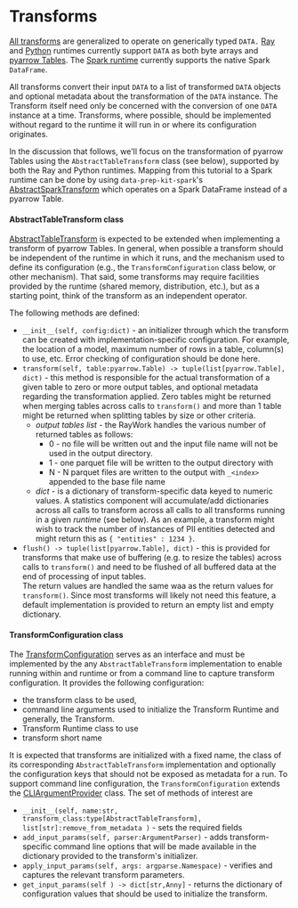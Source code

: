 # Transforms 

[All transforms](../python/src/data_processing/transform/abstract_transform.py)
are generalized to operate on generically typed `DATA.`
[Ray](ray-runtime.md) and [Python](python-runtime.md) runtimes 
currently support `DATA` as both byte arrays 
and [pyarrow Tables](https://arrow.apache.org/docs/python/generated/pyarrow.Table.html). 
The [Spark runtime](spark-runtime.md) currently supports the native Spark `DataFrame`.

All transforms convert their input `DATA` to a list of transformed `DATA` objects
and optional metadata about the transformation of the `DATA` instance.
The Transform itself need only be concerned with the conversion 
of one `DATA` instance at a time. 
Transforms, where possible, should be implemented without regard to the
runtime it will run in or where its configuration originates.  

In the discussion that follows, we'll focus on the transformation of pyarrow Tables
using the `AbstractTableTransform` class (see below), supported by both
the Ray and Python runtimes.
Mapping from this tutorial to a Spark runtime can be done by using 
`data-prep-kit-spark`'s [AbstractSparkTransform](../spark/src/data_processing_spark/runtime/spark/spark_transform.py)
which operates on a Spark DataFrame instead of a pyarrow Table.


#### AbstractTableTransform class
[AbstractTableTransform](../python/src/data_processing/transform/table_transform.py) 
is expected to be extended when implementing a transform of pyarrow Tables.
In general, when possible a transform should be independent of the runtime in
which it runs, and the mechanism used to define its configuration
(e.g., the `TransformConfiguration` class below, or other mechanism).
That said, some transforms may require facilities provided by the runtime
(shared memory, distribution, etc.), but as a starting point, think of the
transform as an independent operator.

The following methods are defined:

* ```__init__(self, config:dict)``` - an initializer through which the transform can be created 
with implementation-specific configuration.  For example, the location of a model, maximum number of
rows in a table, column(s) to use, etc.   Error checking of configuration should be done here.
* ```transform(self, table:pyarrow.Table) -> tuple(list[pyarrow.Table], dict)``` - this method is responsible
for the actual transformation of a given table to zero or more output tables, and optional 
metadata regarding the transformation applied.  Zero tables might be returned when
merging tables across calls to `transform()` and more than 1 table might be returned
when splitting tables by size or other criteria.
  * _output tables list_ - the RayWork handles the various number of returned tables as follows: 
    * 0 - no file will be written out and the input file name will not be used in the output directory.
    * 1 - one parquet file will be written to the output directory with 
    * N - N parquet files are written to the output with `_<index>` appended to the base file name
  * _dict_ - is a dictionary of transform-specific data keyed to numeric values.  A statistics component will
         accumulate/add dictionaries across all calls to transform across all calls to all transforms running
         in a given _runtime_ (see below). As an example, a
         transform might wish to track the number of instances of PII entities detected and might return 
         this as `{ "entities" : 1234 }`.
* ```flush() -> tuple(list[pyarrow.Table], dict)``` - this is provided for transforms that
make use of buffering (e.g. to resize the tables) across calls 
to `transform()` and need to be flushed of all buffered data at the end of processing of input tables.  
The return values are handled the same waa as the return values for `transform()`.  Since most transforms will likely
not need this feature, a default implementation is provided to return an empty list and empty dictionary.
 
#### TransformConfiguration class
The [TransformConfiguration](../python/src/data_processing/transform/transform_configuration.py)
serves as an interface and must be implemented by the any `AbstractTableTransform`
implementation to enable running within and runtime or from a command line to capture 
transform configuration.  It provides the following configuration:

* the transform class to be used,
* command line arguments used to initialize the Transform Runtime and generally, the Transform.
* Transform Runtime class to use
* transform short name 

It is expected that transforms are initialized with a fixed name, the class of its corresponding
`AbstractTableTransform` implementation and optionally the configuration keys that should not
be exposed as metadata for a run.
To support command line configuration, the `TransformConfiguration` extends the
[CLIArgumentProvider](../python/src/data_processing/utils/cli_utils.py) class.
The set of methods of interest are

* ```__init__(self, name:str, transform_class:type[AbstractTableTransform], list[str]:remove_from_metadata )``` - sets the required fields
* ```add_input_params(self, parser:ArgumentParser)``` - adds transform-specific command line options that will
be made available in the dictionary provided to the transform's initializer.
* ```apply_input_params(self, args: argparse.Namespace)``` - verifies  and captures the relevant transform parameters.
* ```get_input_params(self ) -> dict[str,Anny]``` - returns the dictionary of configuration values that
should be used to initialize the transform.


